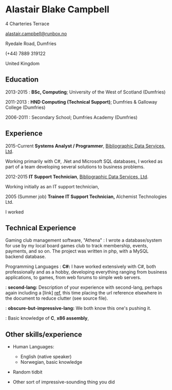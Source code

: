 Alastair Blake Campbell
=======================

4 Charteries Terrace

alastair.campbell@runbox.no

Ryedale Road, Dumfries

(+44) 7889 319122

United Kingdom

Education
---------

2013-2015
:   **BSc, Computing**; University of the West of Scotland (Dumfries)

2011-2013
:   **HND Computing (Technical Support)**; Dumfries &amp; Galloway College
(Dumfries)

2006-2011
:    Secondary School; Dumfries Academy (Dumfries)

Experience
----------

2015-Current
**Systems Analyst / Programmer**, [Bibliographic Data Services, Ltd](www.bdslive.com).

Working primarily with C#, .Net and Microsoft SQL databases, I worked as part of 
a team developing several solutions to business problems. 

2012-2015
**IT Support Technician**, [Bibliographic Data Services, Ltd](www.bdslive.com).

Working initially as an IT support technician, 

2005 (Summer job)
**Trainee IT Support Technician,** Alchemist Technologies Ltd.

I worked 

Technical Experience
--------------------

Gaming club management software, "Athena"
:   I wrote a database/system for use by my local board games club to track 
	membership, events, payments, and so on. The project was written in php, 
	with a MySQL backend database. 


Programming Languages
:   **C#:** I have worked extensively with C#, both professionally and as a 
			hobby, developing everything ranging from business applications, 
			to games, from web forums to simple web servers.

:   **second-lang:** Description of your experience with second-lang,
    perhaps again including a [link] [ref], this time placing the url
    reference elsewhere in the document to reduce clutter (see source
    file).

:   **obscure-but-impressive-lang:** We both know this one's pushing
    it.

:   Basic knowledge of **C**, **x86 assembly**,

[ref]: https://github.com/githubuser/superlongprojectname

Other skills/experience 
-----------------------

* Human Languages:

     * English (native speaker)
     * Norwegian, basic knowledge

* Random tidbit

* Other sort of impressive-sounding thing you did
